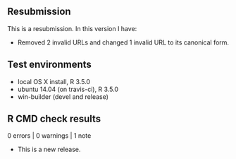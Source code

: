 ## Resubmission
This is a resubmission. In this version I have:

* Removed 2 invalid URLs and changed 1 invalid URL to its canonical form.

## Test environments
* local OS X install, R 3.5.0
* ubuntu 14.04 (on travis-ci), R 3.5.0
* win-builder (devel and release)

## R CMD check results

0 errors | 0 warnings | 1 note

* This is a new release.
